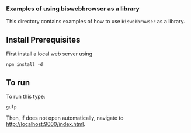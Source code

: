 ### Examples of using biswebbrowser as a library

This directory contains examples of how to use `biswebbrowser` as a library.

## Install Prerequisites

First install a local web server using

	npm install -d
    
## To run    

To run this type:

    gulp 
    
Then, if does not open automatically, navigate to
[http://localhost:9000/index.html](http://localhost:9000/index.html).

